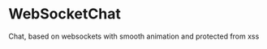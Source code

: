 WebSocketChat
=============

Chat, based on websockets with smooth animation and protected from xss
